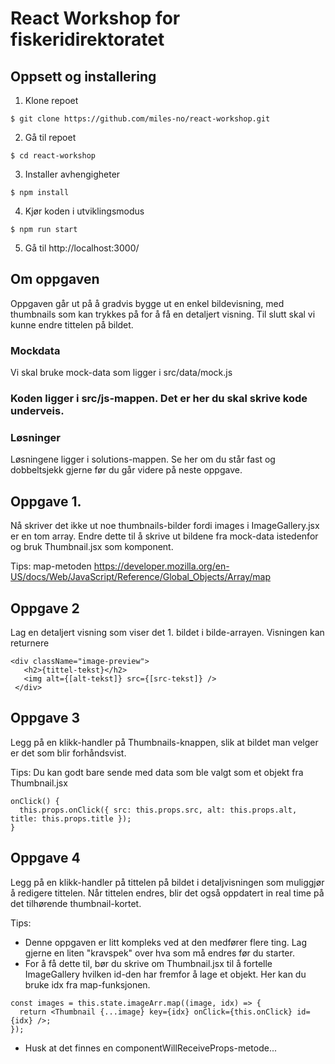 # React Workshop for fiskeridirektoratet

## Oppsett og installering

1. Klone repoet
```
$ git clone https://github.com/miles-no/react-workshop.git
```
2. Gå til repoet
```
$ cd react-workshop
```
3. Installer avhengigheter
```
$ npm install
```
4. Kjør koden i utviklingsmodus
```
$ npm run start
```
5. Gå til http://localhost:3000/

## Om oppgaven

Oppgaven går ut på å gradvis bygge ut en enkel bildevisning, med thumbnails som kan trykkes på for å få en detaljert visning. Til slutt skal vi kunne endre tittelen på bildet.

### Mockdata
Vi skal bruke mock-data som ligger i  src/data/mock.js

### Koden ligger i src/js-mappen. Det er her du skal skrive kode underveis.

### Løsninger
Løsningene ligger i solutions-mappen. Se her om du står fast og dobbeltsjekk gjerne før du går videre på neste oppgave.

## Oppgave 1.

Nå skriver det ikke ut noe thumbnails-bilder fordi images i ImageGallery.jsx er en tom array. Endre dette til å skrive ut bildene fra mock-data istedenfor og bruk Thumbnail.jsx som komponent.

Tips: map-metoden
https://developer.mozilla.org/en-US/docs/Web/JavaScript/Reference/Global_Objects/Array/map

## Oppgave 2

Lag en detaljert visning som viser det 1. bildet i bilde-arrayen. Visningen kan returnere
```
<div className="image-preview">
   <h2>{tittel-tekst}</h2>
   <img alt={[alt-tekst]} src={[src-tekst]} />
 </div>
```

## Oppgave 3

Legg på en klikk-handler på Thumbnails-knappen, slik at bildet man velger er det som blir forhåndsvist.

Tips:
Du kan godt bare sende med data som ble valgt som et objekt fra Thumbnail.jsx
```
onClick() {
  this.props.onClick({ src: this.props.src, alt: this.props.alt, title: this.props.title });
}
```

## Oppgave 4

Legg på en klikk-handler på tittelen på bildet i detaljvisningen som muliggjør å redigere tittelen. Når tittelen endres, blir det også oppdatert in real time på det tilhørende thumbnail-kortet.

Tips:
- Denne oppgaven er litt kompleks ved at den medfører flere ting. Lag gjerne en liten "kravspek" over hva som må endres før du starter.
- For å få dette til, bør du skrive om Thumbnail.jsx til å fortelle ImageGallery hvilken id-den har fremfor å lage et objekt. Her kan du bruke idx fra map-funksjonen.
```
const images = this.state.imageArr.map((image, idx) => {
  return <Thumbnail {...image} key={idx} onClick={this.onClick} id={idx} />;
});
```
- Husk at det finnes en componentWillReceiveProps-metode...
